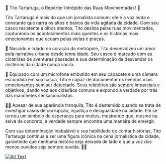 📰 Tito Tartaruga, o Repórter Intrépido das Ruas Movimentadas! 🌆

Tito Tartaruga é mais do que um jornalista comum; ele é a voz lenta e constante que narra os altos e baixos da vida agitada da cidade. Com seu casco resistente e olhos atentos, Tito desliza pelas ruas movimentadas, capturando os acontecimentos mais quentes e as histórias mais emocionantes que ecoam pelas vielas e praças.

🐢 Nascido e criado no coração da metrópole, Tito desenvolveu um amor pela narrativa urbana desde tenra idade. Seu casco é marcado com as cicatrizes de aventuras passadas e sua determinação de desvendar os mistérios da cidade nunca vacila.

🎥 Equipado com um microfone embutido em seu capacete e uma câmera escondida em sua casca, Tito é capaz de documentar os eventos mais emocionantes sem ser detectado. Seus relatórios são sempre imparciais e objetivos, dando voz aos cidadãos comuns e expondo a verdade por trás das manchetes sensacionalistas.

🕵️‍♂️ Apesar de sua aparência tranquila, Tito é destemido quando se trata de investigar casos de corrupção, injustiça e desigualdade na cidade. Ele se tornou um símbolo de esperança para muitos, mostrando que, mesmo na selva de concreto, a verdade sempre encontra uma maneira de emergir.

Com sua determinação inabalável e sua habilidade de contar histórias, Tito Tartaruga continua a ser uma figura icônica na cena jornalística da cidade, garantindo que nenhuma história seja deixada de lado e que a voz dos menos ouvidos seja sempre ouvida. 📣📰

[![Alt Text](https://img.youtube.com/vi/LrREvP6wlRY/0.jpg)](https://www.youtube.com/watch?v=dQw4w9WgXcQ)
